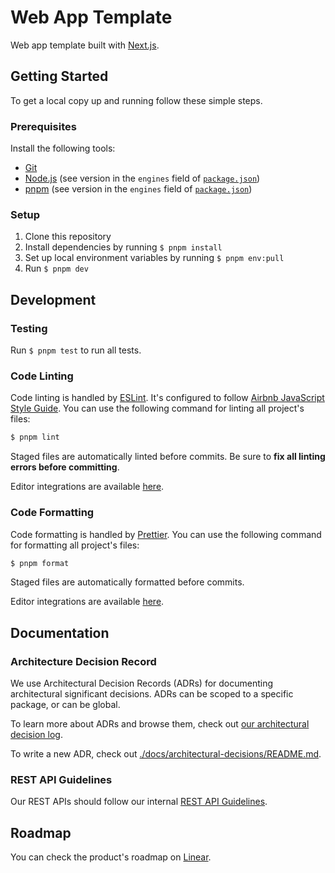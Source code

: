 # Web App Template

Web app template built with [Next.js](https://nextjs.org/).

## Getting Started

To get a local copy up and running follow these simple steps.

### Prerequisites

Install the following tools:

- [Git](https://git-scm.com/downloads)
- [Node.js](https://nodejs.org/en/download/) (see version in the `engines` field of [`package.json`](./package.json))
- [pnpm](https://pnpm.io/installation) (see version in the `engines` field of [`package.json`](./package.json))

### Setup

1. Clone this repository
2. Install dependencies by running `$ pnpm install`
3. Set up local environment variables by running `$ pnpm env:pull`
4. Run `$ pnpm dev`

## Development

### Testing

Run `$ pnpm test` to run all tests.

### Code Linting

Code linting is handled by [ESLint](https://eslint.org/). It's configured to follow [Airbnb
JavaScript Style Guide](https://airbnb.io/javascript/). You can use the following command for
linting all project's files:

```sh
$ pnpm lint
```

Staged files are automatically linted before commits. Be sure to **fix all linting errors before
committing**.

Editor integrations are available [here](https://eslint.org/docs/user-guide/integrations).

### Code Formatting

Code formatting is handled by [Prettier](https://prettier.io/). You can use the following command
for formatting all project's files:

```sh
$ pnpm format
```

Staged files are automatically formatted before commits.

Editor integrations are available [here](https://prettier.io/docs/en/editors.html).

## Documentation

### Architecture Decision Record

We use Architectural Decision Records (ADRs) for documenting architectural significant decisions.
ADRs can be scoped to a specific package, or can be global.

To learn more about ADRs and browse them, check out [our architectural decision log](https://gosynthschool.github.io/monorepo).

To write a new ADR, check out [./docs/architectural-decisions/README.md](./docs/architectural-decisions/README.md).

### REST API Guidelines

Our REST APIs should follow our internal [REST API Guidelines](./docs/api-guidelines.md).

## Roadmap

You can check the product's roadmap on [Linear](https://linear.app/).
